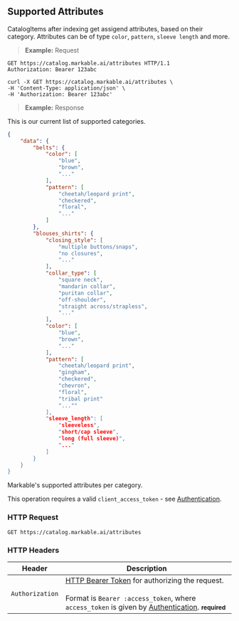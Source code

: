 
## Supported Attributes

CatalogItems after indexing get assigend attributes, based on their category. Attributes can be of type `color`, `pattern`, `sleeve length`
and more.

> **Example:** Request

```http
GET https://catalog.markable.ai/attributes HTTP/1.1
Authorization: Bearer 123abc
```

```shell
curl -X GET https://catalog.markable.ai/attributes \
-H 'Content-Type: application/json' \
-H 'Authorization: Bearer 123abc'
```

> **Example:** Response

This is our current list of supported categories.

```json
{
    "data": {
        "belts": {
            "color": [
                "blue",
                "brown",
                "..."
            ],
            "pattern": [
                "cheetah/leopard print",
                "checkered",
                "floral",
                "..."
            ]
        },
        "blouses_shirts": {
            "closing_style": [
                "multiple buttons/snaps",
                "no closures",
                "..."
            ],
            "collar_type": [
                "square neck",
                "mandarin collar",
                "puritan collar",
                "off-shoulder",
                "straight across/strapless",
                "..."
            ],
            "color": [
                "blue",
                "brown",
                "..."
            ],
            "pattern": [
                "cheetah/leopard print",
                "gingham",
                "checkered",
                "chevron",
                "floral",
                "tribal print"
                "...""
            ],
            "sleeve_length": [
                "sleeveless",
                "short/cap sleeve",
                "long (full sleeve)",
                "..."
            ]
        }
    }
}
```


Markable's supported attributes per category.

<aside class="notice">
    This operation requires a valid <code>client_access_token</code> - see <a href="#authentication">Authentication</a>.
</aside>


### HTTP Request

`GET https://catalog.markable.ai/attributes`


### HTTP Headers

Header          | Description
----------        | ----------
`Authorization`     | [HTTP Bearer Token](https://tools.ietf.org/html/rfc6750) for authorizing the request. <br><br>Format is `Bearer :access_token`, where `access_token` is given by [Authentication](#authentication). **<small>required</small>**
